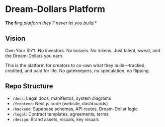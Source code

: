 # Dream-Dollars Platform

**The f***ing platform they’ll never let you build.**

## Vision

Own Your Sh*t. No investors. No bosses. No tokens. Just talent, sweat, and the Dream-Dollars you earn.

This is the platform for creators to co-own what they build—tracked, credited, and paid for life. No gatekeepers, no speculation, no flipping.

## Repo Structure

- `/docs`: Legal docs, manifestos, system diagrams
- `/frontend`: Next.js code (website, dashboards)
- `/backend`: Supabase schemas, API routes, Dream-Dollar logic
- `/legal`: Contract templates, agreements, terms
- `/design`: Brand assets, visuals, key visuals
